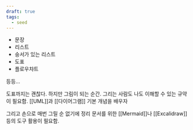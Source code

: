 ```yaml
---
draft: true
tags:
  - seed
---
```



- 문장
- 리스트
- 숭서가 있는 리스트
- 도표
- 플로우챠트

등등…

도표까지는 괜찮다. 하지만 그림이 되는 순간. 그리는 사람도 나도 이해할 수 있는 규약이 필요함. [[UML]]과 [[다이어그램]] 기본 개념을  배우자

그리고 손으로 매번 그릴 순 없기에 정리 문서를 위한 [[Mermaid]]나 [[Excalidraw]] 등의 도구 활용이 필요함. 